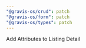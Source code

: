 ```yaml
---
"@gravis-os/crud": patch
"@gravis-os/form": patch
"@gravis-os/types": patch
---
```


Add Attributes to Listing Detail
